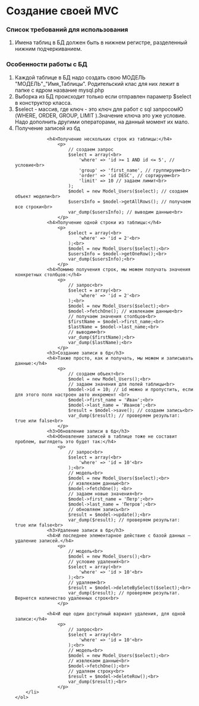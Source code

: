 <h1>Создание своей MVC</h1>
<p>
    <h3>Список требований для использования</h3>
    <ol>
        <li> Имена таблиц в БД должен быть в нижнем регистре,
             разделенный нижним подчеркиванием.
        </li>
    </ol>
    <h3>Особенности работы с БД</h3>
    <ol>
        <li>
            Каждой таблице в БД надо создать свою МОДЕЛЬ "МОДЕЛЬ"_"Имя_Таблицы".
            Родительский клас для них лежит в папке с ядром название mysql.php
        </li>
        <li>
            Выборка из БД происходит только если отправлен параметр $select в конструктор класса.
        </li>
        <li>
            <div>$select - массив, где ключ - это ключ для работ с sql запросомЮ (WHERE, ORDER, GROUP, LIMIT ).Значение ключа это уже условие.
            Надо дополнить другими операторами, на данный момент их мало.</div>
        </li>
        <li>
                Получение записей из бд
            
                <h4>Получение нескольких строк из таблицы:</h4>
                    <p>
                        // создаем запрос
                        $select = array(<br>
                            'where' => 'id >= 1 AND id <= 5', // условие<br>
                            'group' => 'first_name', // группируем<br>
                            'order' => 'id DESC', // сортируем<br>
                            'limit' => 10 // задаем лимит<br>
                        );
                        $model = new Model_Users($select); // создаем объект модели<br>
                        $usersInfo = $model->getAllRows(); // получаем все строки<br>
                        var_dump($usersInfo); // выводим данные<br>
                    </p>
                <h4>Получение одной строки из таблицы:</h4>
                    <p>
                        $select = array(<br>
                            'where' => 'id = 2'<br>
                        );<br>
                        $model = new Model_Users($select);<br>
                        $usersInfo = $model->getOneRow();<br>
                        var_dump($usersInfo);<br>
                    </p>
                <h4>Помимо получения строк, мы можем получать значения конкретных столбцов:</h4>
                    <p>
                        // запрос<br>
                        $select = array(<br>
                            'where' => 'id = 2'<br>
                        );<br>
                        $model = new Model_Users($select);<br> 
                        $model->fetchOne(); // извлекаем данные<br>
                        // получаем значения столбцов<br>
                        $firstName = $model->first_name;<br>
                        $lastName = $model->last_name;<br>
                        // выводим<br>
                        var_dump($firstName);<br>
                        var_dump($lastName);<br>
                    </p>
                <h3>Создание записи в бд</h3>
                <h4>Также просто, как и получать, мы можем и записывать данные:</h4>
                    <p>
                        // создаем объект<br>
                        $model = new Model_Users();<br>
                        // задаем значения для полей таблицы<br>
                        $model->id = 10; // id можно и пропустить, если для этого поля настроен авто инкремент <br>
                        $model->first_name = 'Иван';<br>
                        $model->last_name = 'Иванов';<br>
                        $result = $model->save(); // создаем запись<br>
                        var_dump($result); // проверяем результат:  true или false<br>
                    </p>
                <h3>Обновление записи в бд</h3>
                <h4>Обновление записей в таблице тоже не составит проблем, выглядеть это будет так:</h4>
                    <p>
                        // запрос<br>
                        $select = array(<br>
                            'where' => 'id = 10'<br>
                        );<br>
                        // модель<br>
                        $model = new Model_Users($select);<br>
                        // извлекаем данные<br>
                        $model->fetchOne(); <br>
                        // задаем новые значения<br>
                        $model->first_name = 'Петр';<br>
                        $model->last_name = 'Петров';<br>
                        // обновляем запись<br>
                        $result = $model->update();<br>
                        var_dump($result); // проверяем результат:  true или false<br>
                <h3>Удаление записи в бд</h3>
                <h4>И последнее элементарное действие с базой данных – удаление записей.</h4>
                    <p>
                        // модель<br>
                        $model = new Model_Users();<br>
                        // условие удаления<br>
                        $select = array(<br>
                            'where' => 'id > 10'<br>
                        );<br>
                        // удаляем<br>
                        $result = $model->deleteBySelect($select);<br>
                        var_dump($result); // проверяем результат. Вернется количество удаленных строк<br>
                    </p>
            
                <h4>И еще один доступный вариант удаления, для одной записи:</h4>
                    <p>
                        // запрос<br>
                        $select = array(<br>
                            'where' => 'id = 10'<br>
                        );<br>
                        // модель<br>
                        $model = new Model_Users($select);<br>
                        // извлекаем данные<br>
                        $model->fetchOne();<br>
                        // удаляем строку<br>
                        $result = $model->deleteRow();<br>
                        var_dump($result);<br>
                    </p>
        </li>
    </ol>
</p>
